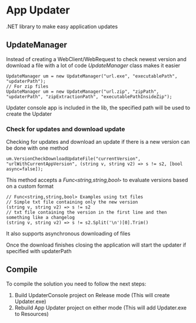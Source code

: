 # App Updater
.NET library to make easy application updates

## UpdateManager
Instead of creating a WebClient/WebRequest to check newest version and download a file with a lot of code *UpdateManager* class makes it easier

```
UpdateManager um = new UpdateManager("url.exe", "executablePath", "updaterPath"); 
// For zip files
UpdateManager um = new UpdateManager("url.zip", "zipPath", "updaterPath", "zipExtractionPath", "executablePathInsideZip"); 
```

Updater console app is included in the lib, the specified path will be used to create the Updater

### Check for updates and download update
Checking for updates and download an update if there is a new version can be done with one method

```
um.VersionCheckDownloadUpdateFile("currentVersion", "urlWithCurrentAppVersion", (string v, string v2) => s != s2, [bool async=false]);
```

This method accepts a *Func`<`string,string,bool`>`* to evaluate versions based on a custom format

```
// Func<string,string,bool> Examples using txt files
// Simple txt file containing only the new version
(string v, string v2) => s != s2
// txt file containing the version in the first line and then something like a changelog 
(string v, string v2) => s != s2.Split('\n')[0].Trim()
```

It also supports asynchronous downloading of files

Once the download finishes closing the application will start the updater if specified with updaterPath

## Compile

To compile the solution you need to follow the next steps:

1. Build UpdaterConsole project on Release mode (This will create Updater.exe)
2. Rebuild App Updater project on either mode (This will add Updater.exe to Resources)
